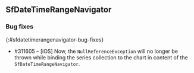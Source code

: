## SfDateTimeRangeNavigator

### Bug fixes
{:#sfdatetimerangenavigator-bug-fixes}

* \#311605 – [iOS] Now, the `NullReferenceException` will no longer be thrown while binding the series collection to the chart in content of the `SfDateTimeRangeNavigator`.
